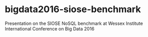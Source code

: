 # bigdata2016-siose-benchmark
Presentation on the SIOSE NoSQL benchmark at Wessex Institute International Conference on Big Data 2016
